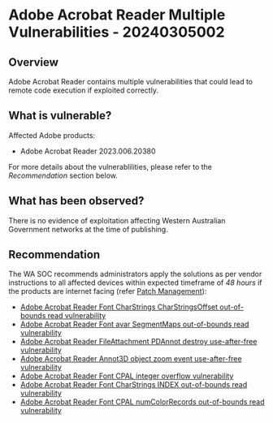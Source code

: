 # Adobe Acrobat Reader Multiple Vulnerabilities - 20240305002

## Overview

Adobe Acrobat Reader contains multiple vulnerabilities that could lead to remote code execution if exploited correctly.

## What is vulnerable?

Affected Adobe products:

- Adobe Acrobat Reader 2023.006.20380

For more details about the vulnerablilities, please refer to the *Recommendation* section below.

## What has been observed?

There is no evidence of exploitation affecting Western Australian Government networks at the time of publishing.

## Recommendation

The WA SOC recommends administrators apply the solutions as per vendor instructions to all affected devices within expected timeframe of *48 hours* if the products are internet facing (refer [Patch Management](../guidelines/patch-management.md)):

- [Adobe Acrobat Reader Font CharStrings CharStringsOffset out-of-bounds read vulnerability](https://talosintelligence.com/vulnerability_reports/TALOS-2023-1910)
- [Adobe Acrobat Reader Font avar SegmentMaps out-of-bounds read vulnerability](https://talosintelligence.com/vulnerability_reports/TALOS-2023-1909)
- [Adobe Acrobat Reader FileAttachment PDAnnot destroy use-after-free vulnerability](https://talosintelligence.com/vulnerability_reports/TALOS-2023-1901)
- [Adobe Acrobat Reader Annot3D object zoom event use-after-free vulnerability](https://talosintelligence.com/vulnerability_reports/TALOS-2023-1890)
- [Adobe Acrobat Reader Font CPAL integer overflow vulnerability](https://talosintelligence.com/vulnerability_reports/TALOS-2023-1906)
- [Adobe Acrobat Reader Font CharStrings INDEX out-of-bounds read vulnerability](https://talosintelligence.com/vulnerability_reports/TALOS-2023-1908)
- [Adobe Acrobat Reader Font CPAL numColorRecords out-of-bounds read vulnerability](https://talosintelligence.com/vulnerability_reports/TALOS-2023-1905)
